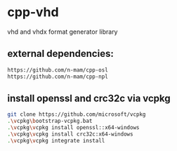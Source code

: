 # cpp-vhd
vhd and vhdx format generator library

## external dependencies:
```sh
https://github.com/n-mam/cpp-osl
https://github.com/n-mam/cpp-npl
```

## install openssl and crc32c via vcpkg
```sh
git clone https://github.com/microsoft/vcpkg
.\vcpkg\bootstrap-vcpkg.bat
.\vcpkg\vcpkg install openssl::x64-windows
.\vcpkg\vcpkg install crc32c:x64-windows
.\vcpkg\vcpkg integrate install
```